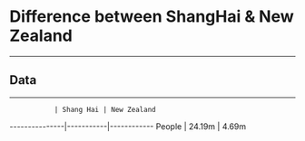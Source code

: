 # Difference between ShangHai & New Zealand
---
## Data
---------------
               | Shang Hai | New Zealand
---------------|-----------|------------
People         | 24.19m    | 4.69m
